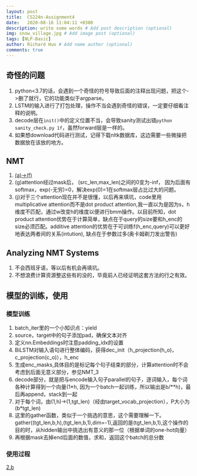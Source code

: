```yaml
---
layout: post
title:  CS224n-Assignment4
date:   2020-08-16 11:04:11 +0300
description: write some words # Add post description (optional)
img: snow_village.jpg # Add image post (optional)
tags: [NLP-Basic]
author: Richard Huo # Add name author (optional)
comments: true
---
```

## 奇怪的问题
1. python<3.7的话，会遇到一个奇怪的符号导致后面的注释出现问题，把这个->删了就行，它的功能类似于argparse。
2. LSTM的输入进行了打包处理，操作不当会遇到奇怪的错误，一定要仔细看注释的说明。
3. decode层在`init()`中的定义位置不当，会导致sanity测试出错`python sanity_check.py 1f`，虽然forward层是一样的。
4. 如果想download代码进行测试，记得下载nltk数据库，这边需要一些微操把数据放在该放的地方。

## NMT
1. [(a)->(f)](https://github.com/yingtaoHuo/CS224n-assignment/tree/master/a4)
2. (g)attention经过mask后， (src_len,max_len)之间的0变为-inf， 因为后面有softmax，exp(-无穷)=0，解决exp(0)=1在softmax层占比过大的问题。
3. (j)对于三个attention现在并不是很懂，以后再来填坑，code里用multiplicative attention而不是dot product attention,我一直以为是因为s，h维度不匹配，通过w改变h的维度以便进行bmm操作。以目前所知，dot product attention优势在于计算简单，缺点在于query的size要和h_enc的size必须匹配。additive attention的优势在于可训练f(h_enc,query)可以更好地表达两者间的关系(intution), 缺点在于参数过多(奥卡姆剃刀发出警告)

## Analyzing NMT Systems
1. 不会西班牙语，等以后有机会再填坑。
2. 不想浪费计算资源整这些有的没的，毕竟前人已经证明这套方法的行之有效。

## 模型的训练，使用
### 模型训练
1. batch_iter里的一个小知识点：yield
2. source，target中的句子添加pad，确保文本对齐
3. 定义nn.Embeddings时注意padding_idx的设置
4. BiLSTM对输入语句进行整体编码，获得dec_init（h_projection(h_o)，c_projection(c_o)），h_enc
5. 生成enc_masks,具体目的是标记每个句子结束的部分，计算attention时不会考虑到后面无意义部分，参见NMT_3
6. decode部分，就是把与encode输入句子parallel的句子，逐词输入，每个词各种计算得到一个向量(1*h, 因为一个batch一起训练，所以输出是b/**h)，最后再append，stack到一起
7. 对于每个词，由(1,h)->(1,tgt_len)（经由target_vocab_projection），P大小为(b*tgt_len)
8. 这里的gather函数，类似于一个挑选的意思，这个需要理解一下。gather((tgt_len,b,h),(tgt_len,b,1),dim=-1),返回的是(tgt_len,b,1),这个操作的目的时，从hidden输出中挑选出有意义的那一位（根据单词的one-hot向量）
9. 再根据mask去掉end后面的数值，求和，返回这个batch的总分数
### 使用过程
[2.b](http://web.stanford.edu/class/cs224n/assignments/a4.pdf)